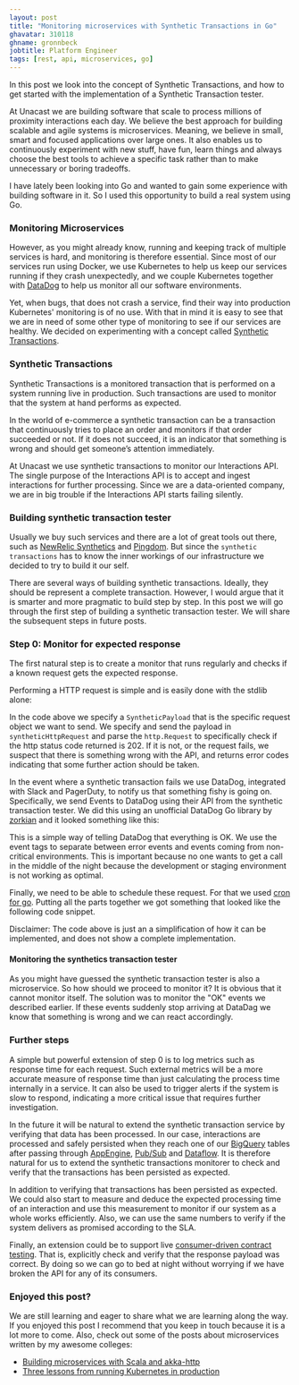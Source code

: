 ```yaml
---
layout: post
title: "Monitoring microservices with Synthetic Transactions in Go"
ghavatar: 310118
ghname: gronnbeck
jobtitle: Platform Engineer
tags: [rest, api, microservices, go]
---
```


<div class="message">

In this post we look into the concept of Synthetic Transactions, and how to
get started with the implementation of a Synthetic Transaction tester.

</div>


At Unacast we are building software that scale to process millions of
proximity interactions each day. We believe the best approach for building
scalable and agile systems is microservices. Meaning, we believe in small,
smart and focused applications over large ones. It also
enables us to continuously experiment with new stuff, have fun,
learn things and always choose the best tools to achieve a specific task
rather than to make unnecessary or boring tradeoffs.

I have lately been looking into Go and wanted to gain some experience
with building software in it. So I used this opportunity to build a real
system using Go.

### Monitoring Microservices

However, as you might already know, running and keeping track of multiple
services is hard, and monitoring is therefore essential. Since most of our
services run using Docker, we use Kubernetes to help us keep our services
running if they crash unexpectedly, and we couple
Kubernetes together with [DataDog](https://www.datadoghq.com/) to help
us monitor all our software environments.

Yet, when bugs, that does not crash a service, find their way into production
Kubernetes' monitoring is of no use. With that in mind it is easy to see that
we are in need of some other type of monitoring to see if our services are
healthy. We decided on experimenting with a concept called
[Synthetic Transactions](http://martinfowler.com/articles/microservice-testing/).

### Synthetic Transactions

Synthetic Transactions is a monitored transaction that is performed on a
system running live in production. Such transactions are used to monitor
that the system at hand performs as expected.

In the world of e-commerce a synthetic transaction can be a transaction that
continuously tries to place an order and monitors if that order succeeded or not.
If it does not succeed, it is an indicator that something is wrong and should get
someone’s attention immediately.

At Unacast we use synthetic transactions to monitor our Interactions API.
The single purpose of the Interactions API is to accept and ingest interactions
for further processing. Since we are a data-oriented company, we are in big
trouble if the Interactions API starts failing silently.

### Building synthetic transaction tester

Usually we buy such services and there are a lot of great tools out there,
such as [NewRelic Synthetics](http://newrelic.com/synthetics) and [Pingdom](https://www.pingdom.com/).
But since the ``synthetic transactions`` has to know the inner workings
of our infrastructure we decided to try to build it our self.

There are several ways of building synthetic transactions. Ideally, they
should be represent a complete transaction. However, I would argue that it
is smarter and more pragmatic to build step by step. In this post we will
go through the first step of building a synthetic transaction tester.
We will share the subsequent steps in future posts.

### Step 0: Monitor for expected response

The first natural step is to create a monitor that runs regularly and checks if
a known request gets the expected response.

Performing a HTTP request is simple and is easily done with the
stdlib alone:

<script src="https://gist.github.com/gronnbeck/452cb79403bf4b4862e4.js"></script>

In the code above we specify a ``SyntheticPayload`` that is the specific request
object we want to send. We specify and send the payload in ``syntheticHttpRequest``
and parse the ``http.Request`` to specifically
check if the http status code returned is 202. If it is not, or the request fails,
we suspect that there is something wrong with the API, and returns error codes
indicating that some further action should be taken.

In the event where a synthetic transaction fails we use DataDog,
integrated with Slack and PagerDuty, to notify us that something fishy is going on.
Specifically, we send Events to DataDog using their API from the synthetic
transaction tester. We did this using an unofficial DataDog Go library by
[zorkian](https://github.com/zorkian/go-datadog-api) and it looked something like this:

<script src="https://gist.github.com/gronnbeck/236e8f68d2b0d13ad3ce.js"></script>

This is a simple way of telling DataDog that everything is OK. We use the event
tags to separate between error events and events coming from non-critical
environments. This is important because no one wants to get a call in the
middle of the night because the development or staging environment is
not working as optimal.

Finally, we need to be able to schedule these request. For that we used
[cron for go](https://godoc.org/github.com/robfig/cron). Putting all the parts together we got something
that looked like the following code snippet.

<script src="https://gist.github.com/gronnbeck/601f353875f89334b52a.js"></script>

Disclaimer: The code above is just an  a simplification of how it can be implemented, and does not show a complete implementation.

#### Monitoring the synthetics transaction tester

As you might have guessed the synthetic transaction tester is also a microservice.
So how should we proceed to monitor it? It is obvious that it cannot monitor itself.
The solution was to monitor the "OK" events we described earlier.
If these events suddenly stop arriving at DataDag we know that something
is wrong and we can react accordingly.

### Further steps

A simple but powerful extension of step 0 is to log metrics such as response time
for each request. Such external metrics will be a more accurate measure
of response time than just calculating the process time internally in a service.
It can also be used to trigger alerts if the system is slow to respond,
indicating a more critical issue that requires further investigation.

In the future it will be natural to extend the synthetic transaction service by verifying
that data has been processed. In our case, interactions are processed and safely
persisted when they reach one of our [BigQuery](https://cloud.google.com/bigquery/) tables after passing
through [AppEngine](https://cloud.google.com/appengine/), [Pub/Sub](https://cloud.google.com/pubsub/) and [Dataflow](https://cloud.google.com/dataflow/).
It is therefore natural for us to extend the synthetic transactions monitorer
to check and verify that the transactions has been persisted as expected.

In addition to verifying that transactions has been persisted as expected.
We could also start to measure and deduce the expected processing time
of an interaction and use this measurement to monitor if our system as a whole
works efficiently. Also, we can use the same numbers to verify if the system
delivers as promised according to the SLA.

Finally, an extension  could be to support live
[consumer-driven contract testing](https://www.thoughtworks.com/radar/techniques/consumer-driven-contract-testing). That is, explicitly check and verify that
the response payload was correct. By doing so we can go to bed at night without
worrying if we have broken the API for any of its consumers.  

### Enjoyed this post?

We are still learning and eager to share what we are learning along the way.
If you enjoyed this post I recommend that you keep in touch because it is a
lot more to come. Also, check out some of the posts about microservices
 written by my awesome colleges:

* [Building microservices with Scala and akka-http](http://labs.unacast.com/2016/03/03/building-microservices-with-akka-http/)
* [Three lessons from running Kubernetes in production](http://labs.unacast.com/2016/01/27/three-lessons-from-running-k8s-in-production/)
